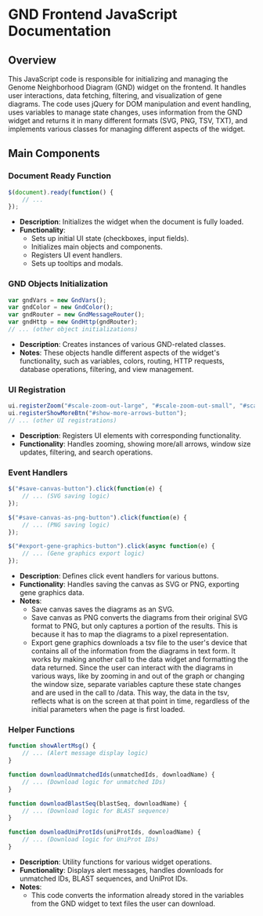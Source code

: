 # GND Frontend JavaScript Documentation

## Overview

This JavaScript code is responsible for initializing and managing the Genome Neighborhood Diagram (GND) widget on the frontend. It handles user interactions, data fetching, filtering, and visualization of gene diagrams. The code uses jQuery for DOM manipulation and event handling, uses variables to manage state changes, uses information from the GND widget and returns it in many different formats (SVG, PNG, TSV, TXT), and implements various classes for managing different aspects of the widget.

## Main Components

### Document Ready Function

```javascript
$(document).ready(function() {
    // ...
});
```

- **Description**: Initializes the widget when the document is fully loaded.
- **Functionality**:
  - Sets up initial UI state (checkboxes, input fields).
  - Initializes main objects and components.
  - Registers UI event handlers.
  - Sets up tooltips and modals.

### GND Objects Initialization

```javascript
var gndVars = new GndVars();
var gndColor = new GndColor();
var gndRouter = new GndMessageRouter();
var gndHttp = new GndHttp(gndRouter);
// ... (other object initializations)
```

- **Description**: Creates instances of various GND-related classes.
- **Notes**: These objects handle different aspects of the widget's functionality, such as variables, colors, routing, HTTP requests, database operations, filtering, and view management.

### UI Registration

```javascript
ui.registerZoom("#scale-zoom-out-large", "#scale-zoom-out-small", "#scale-zoom-in-small", "#scale-zoom-in-large");
ui.registerShowMoreBtn("#show-more-arrows-button");
// ... (other UI registrations)
```

- **Description**: Registers UI elements with corresponding functionality.
- **Functionality**: Handles zooming, showing more/all arrows, window size updates, filtering, and search operations.

### Event Handlers

```javascript
$("#save-canvas-button").click(function(e) {
    // ... (SVG saving logic)
});

$("#save-canvas-as-png-button").click(function(e) {
    // ... (PNG saving logic)
});

$("#export-gene-graphics-button").click(async function(e) {
    // ... (Gene graphics export logic)
});
```

- **Description**: Defines click event handlers for various buttons.
- **Functionality**: Handles saving the canvas as SVG or PNG, exporting gene graphics data.
- **Notes**: 
  - Save canvas saves the diagrams as an SVG.
  - Save canvas as PNG converts the diagrams from their original SVG format to PNG, but only captures a portion of the results. This is because it has to map the diagrams to a pixel representation.
  - Export gene graphics downloads a tsv file to the user's device that contains all of the information from the diagrams in text form. It works by making another call to the data widget and formatting the data returned. Since the user can interact with the diagrams in various ways, like by zooming in and out of the graph or changing the window size, separate variables capture these state changes and are used in the call to /data. This way, the data in the tsv, reflects what is on the screen at that point in time, regardless of the initial parameters when the page is first loaded.

### Helper Functions

```javascript
function showAlertMsg() {
    // ... (Alert message display logic)
}

function downloadUnmatchedIds(unmatchedIds, downloadName) {
    // ... (Download logic for unmatched IDs)
}

function downloadBlastSeq(blastSeq, downloadName) {
    // ... (Download logic for BLAST sequence)
}

function downloadUniProtIds(uniProtIds, downloadName) {
    // ... (Download logic for UniProt IDs)
}
```

- **Description**: Utility functions for various widget operations.
- **Functionality**: Displays alert messages, handles downloads for unmatched IDs, BLAST sequences, and UniProt IDs.
- **Notes**: 
  - This code converts the information already stored in the variables from the GND widget to text files the user can download.